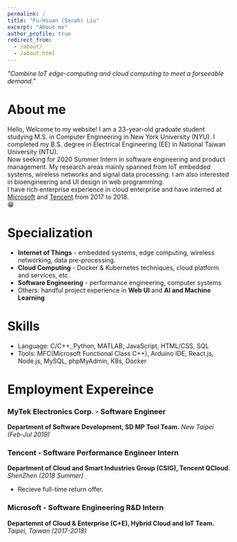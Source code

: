```yaml
---
permalink: /
title: "Fu-Hsuan (Sarah) Liu"
excerpt: "About me"
author_profile: true
redirect_from: 
  - /about/
  - /about.html
---
```


*"Combine IoT edge-computing and cloud computing to meet a forseeable demand."*

About me 
======
Hello, Welcome to my website! I am a 23-year-old graduate student studying M.S. in Computer Engineering in New York University (NYU). I completed my B.S. degree in Electrical Engineering (EE) in National Taiwan University (NTU). <br/> Now seeking for 2020 Summer Intern in software engineering and product management.
My research areas mainly spanned from IoT embedded systems, wireless networks and signal data processing. I am also interested in bioengineering and UI design in web programming. <br/>
I have rich enterprise experience in cloud enterprise and have interned at [Microsoft](https://www.microsoft.com/zh-tw/) and [Tencent](https://www.tencent.com/zh-cn/index.html) from 2017 to 2018. <br/>
:grin:

Specialization
======
* <b>Internet of Things</b> - embedded systems, edge computing, wireless networking, data pre-processing.
* <b>Cloud Computing</b> - Docker & Kubernetes techniques, cloud platform and services, etc.
* <b>Software Engineering</b> - performance engineering, computer systems
* Others: handful project experience in <b>Web UI</b> and <b>AI and Machine Learning</b>


Skills 
======
* Language: C/C++, Python, MATLAB, JavaScript, HTML/CSS, SQL 
* Tools: MFC(Microsoft Functional Class C++), Arduino IDE, React.js, Node.js, MySQL, phpMyAdmin, K8s, Docker 

Employment Expereince
======
### MyTek Electronics Corp. - Software Engineer
<b>Department of Software Development, SD MP Tool Team.</b> <i> New Taipei (Feb-Jul 2019)</i>

### Tencent - Software Performance Engineer Intern
<b>Department of Cloud and Smart Industries Group (CSIG), Tencent QCloud.</b> <i> ShenZhen (2018 Summer)</i>
* Recieve full-time return offer.

### Microsoft - Software Engineering R&D Intern
<b>Departemnt of Cloud & Enterprise (C+E), Hybrid Cloud and IoT Team.</b>  <i>Taipei, Taiwan (2017-2018)</i>

 
